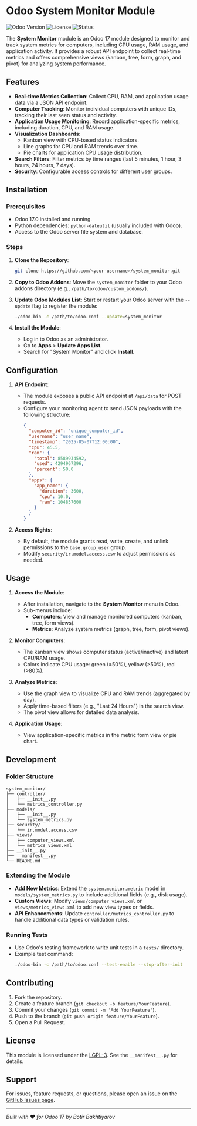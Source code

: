 # Odoo System Monitor Module

![Odoo Version](https://img.shields.io/badge/Odoo-17.0-blue)
![License](https://img.shields.io/badge/License-LGPL--3-green)
![Status](https://img.shields.io/badge/Status-Stable-brightgreen)

The **System Monitor** module is an Odoo 17 module designed to monitor and track system metrics for computers, including CPU usage, RAM usage, and application activity. It provides a robust API endpoint to collect real-time metrics and offers comprehensive views (kanban, tree, form, graph, and pivot) for analyzing system performance.

## Features

- **Real-time Metrics Collection**: Collect CPU, RAM, and application usage data via a JSON API endpoint.
- **Computer Tracking**: Monitor individual computers with unique IDs, tracking their last seen status and activity.
- **Application Usage Monitoring**: Record application-specific metrics, including duration, CPU, and RAM usage.
- **Visualization Dashboards**:
  - Kanban view with CPU-based status indicators.
  - Line graphs for CPU and RAM trends over time.
  - Pie charts for application CPU usage distribution.
- **Search Filters**: Filter metrics by time ranges (last 5 minutes, 1 hour, 3 hours, 24 hours, 7 days).
- **Security**: Configurable access controls for different user groups.

## Installation

### Prerequisites
- Odoo 17.0 installed and running.
- Python dependencies: `python-dateutil` (usually included with Odoo).
- Access to the Odoo server file system and database.

### Steps
1. **Clone the Repository**:
   ```bash
   git clone https://github.com/<your-username>/system_monitor.git
   ```

2. **Copy to Odoo Addons**:
   Move the `system_monitor` folder to your Odoo addons directory (e.g., `/path/to/odoo/custom_addons/`).

3. **Update Odoo Modules List**:
   Start or restart your Odoo server with the `--update` flag to register the module:
   ```bash
   ./odoo-bin -c /path/to/odoo.conf --update=system_monitor
   ```

4. **Install the Module**:
   - Log in to Odoo as an administrator.
   - Go to **Apps** > **Update Apps List**.
   - Search for "System Monitor" and click **Install**.

## Configuration

1. **API Endpoint**:
   - The module exposes a public API endpoint at `/api/data` for POST requests.
   - Configure your monitoring agent to send JSON payloads with the following structure:
     ```json
     {
       "computer_id": "unique_computer_id",
       "username": "user_name",
       "timestamp": "2025-05-07T12:00:00",
       "cpu": 45.5,
       "ram": {
         "total": 8589934592,
         "used": 4294967296,
         "percent": 50.0
       },
       "apps": {
         "app_name": {
           "duration": 3600,
           "cpu": 10.0,
           "ram": 104857600
         }
       }
     }
     ```

2. **Access Rights**:
   - By default, the module grants read, write, create, and unlink permissions to the `base.group_user` group.
   - Modify `security/ir.model.access.csv` to adjust permissions as needed.

## Usage

1. **Access the Module**:
   - After installation, navigate to the **System Monitor** menu in Odoo.
   - Sub-menus include:
     - **Computers**: View and manage monitored computers (kanban, tree, form views).
     - **Metrics**: Analyze system metrics (graph, tree, form, pivot views).

2. **Monitor Computers**:
   - The kanban view shows computer status (active/inactive) and latest CPU/RAM usage.
   - Colors indicate CPU usage: green (≤50%), yellow (>50%), red (>80%).

3. **Analyze Metrics**:
   - Use the graph view to visualize CPU and RAM trends (aggregated by day).
   - Apply time-based filters (e.g., "Last 24 Hours") in the search view.
   - The pivot view allows for detailed data analysis.

4. **Application Usage**:
   - View application-specific metrics in the metric form view or pie chart.

## Development

### Folder Structure
```
system_monitor/
├── controller/
│   ├── __init__.py
│   └── metrics_controller.py
├── models/
│   ├── __init__.py
│   └── system_metrics.py
├── security/
│   └── ir.model.access.csv
├── views/
│   ├── computer_views.xml
│   └── metrics_views.xml
├── __init__.py
├── __manifest__.py
└── README.md
```

### Extending the Module
- **Add New Metrics**: Extend the `system.monitor.metric` model in `models/system_metrics.py` to include additional fields (e.g., disk usage).
- **Custom Views**: Modify `views/computer_views.xml` or `views/metrics_views.xml` to add new view types or fields.
- **API Enhancements**: Update `controller/metrics_controller.py` to handle additional data types or validation rules.

### Running Tests
- Use Odoo's testing framework to write unit tests in a `tests/` directory.
- Example test command:
  ```bash
  ./odoo-bin -c /path/to/odoo.conf --test-enable --stop-after-init
  ```

## Contributing

1. Fork the repository.
2. Create a feature branch (`git checkout -b feature/YourFeature`).
3. Commit your changes (`git commit -m 'Add YourFeature'`).
4. Push to the branch (`git push origin feature/YourFeature`).
5. Open a Pull Request.

## License

This module is licensed under the [LGPL-3](https://www.gnu.org/licenses/lgpl-3.0.en.html). See the `__manifest__.py` for details.

## Support

For issues, feature requests, or questions, please open an issue on the [GitHub Issues page](https://github.com/botirbakhtiyarov/system_monitor/issues).

---

*Built with ❤️ for Odoo 17 by Botir Bakhtiyarov*